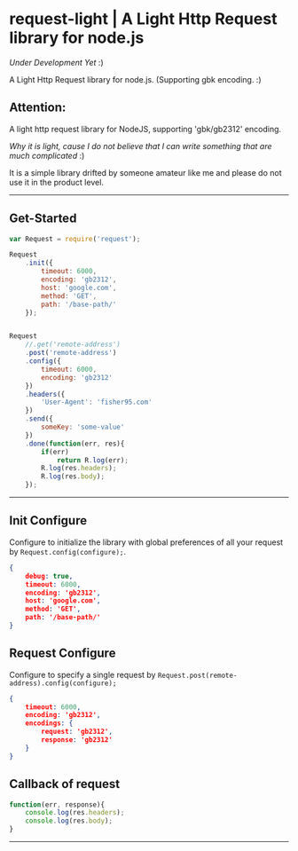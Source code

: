 # request-light | A Light Http Request library for node.js

*Under Development Yet* :)

A Light Http Request library for node.js. (Supporting gbk encoding. :)

## Attention:

A light http request library for NodeJS, supporting 'gbk/gb2312' encoding.

*Why it is light, cause I do not believe that I can write something that are much complicated* :)

It is a simple library drifted by someone amateur like me and please do not use it in the product level.

---

## Get-Started

```js
var Request = require('request');

Request
    .init({
        timeout: 6000,
        encoding: 'gb2312',
        host: 'google.com',
        method: 'GET',
        path: '/base-path/'
    });


Request
    //.get('remote-address')
    .post('remote-address')
    .config({
        timeout: 6000,
        encoding: 'gb2312'
    })
    .headers({
        'User-Agent': 'fisher95.com'
    })
    .send({
        someKey: 'some-value'
    })
    .done(function(err, res){
        if(err)
            return R.log(err);
        R.log(res.headers);
        R.log(res.body);
    });
```

---

## Init Configure

Configure to initialize the library with global preferences of all your request by ```Request.config(configure);```.

```json
{
	debug: true,
    timeout: 6000,
    encoding: 'gb2312',
    host: 'google.com',
    method: 'GET',
    path: '/base-path/'
}
```

## Request Configure

Configure to specify a single request by ```Request.post(remote-address).config(configure);```

```json
{
    timeout: 6000,
    encoding: 'gb2312',
    encodings: {
        request: 'gb2312',
        response: 'gb2312'
    }
}
```


## Callback of request

```js
function(err, response){
    console.log(res.headers);
    console.log(res.body);
}
```


---
